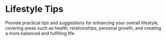 # Lifestyle Tips

Provide practical tips and suggestions for enhancing your overall lifestyle, covering areas such as health, relationships, personal growth, and creating a more balanced and fulfilling life.